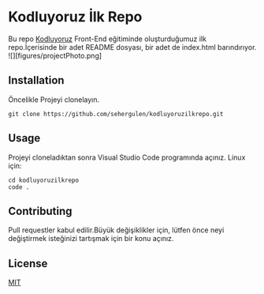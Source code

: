 # Kodluyoruz İlk Repo
Bu repo [Kodluyoruz](https://kodluyoruz.org/tr/kodluyoruz/) Front-End eğitiminde oluşturduğumuz ilk repo.İçerisinde bir adet README dosyası, bir adet de index.html barındırıyor.
![][figures/projectPhoto.png]
## Installation
Öncelikle Projeyi clonelayın.

```
git clone https://github.com/sehergulen/kodluyoruzilkrepo.git
```

## Usage
Projeyi cloneladıktan sonra Visual Studio Code programında açınız.
Linux için:

```
cd kodluyoruzilkrepo
code .
```

## Contributing
Pull requestler kabul edilir.Büyük değişiklikler için, lütfen önce neyi değiştirmek isteğinizi tartışmak için bir konu açınız.
## License
[MIT](https://choosealicense.com/licenses/mit/)
